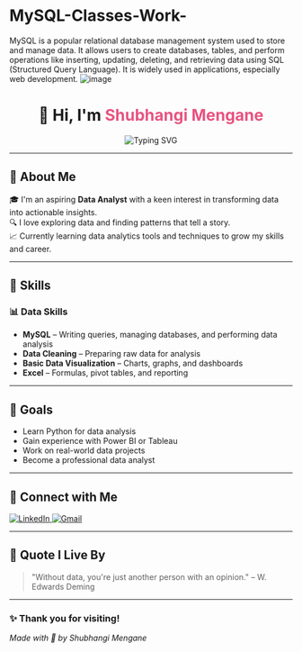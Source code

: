 # MySQL-Classes-Work-
MySQL is a popular relational database management system used to store and manage data. It allows users to create databases, tables, and perform operations like inserting, updating, deleting, and retrieving data using SQL (Structured Query Language). It is widely used in applications, especially web development.
![image](https://github.com/user-attachments/assets/bc81c5c8-557e-4752-ba19-bae9ed0e678d)
<h1 align="center">👋 Hi, I'm <span style="color:#e75480">Shubhangi Mengane</span></h1>

<p align="center">
  <img src="https://readme-typing-svg.herokuapp.com?font=Fira+Code&size=22&duration=2000&pause=1000&color=00BFFF&center=true&vCenter=true&width=600&lines=📊+Aspiring+Data+Analyst;🔍+Passionate+about+Data+Insights;🧠+Learning+Analytics+Every+Day" alt="Typing SVG" />
</p>

---

## 🧠 About Me

🎓 I'm an aspiring **Data Analyst** with a keen interest in transforming data into actionable insights.  
🔍 I love exploring data and finding patterns that tell a story.  
📈 Currently learning data analytics tools and techniques to grow my skills and career.  

---

## 🚀 Skills

### 📊 Data Skills

- **MySQL** – Writing queries, managing databases, and performing data analysis  
- **Data Cleaning** – Preparing raw data for analysis  
- **Basic Data Visualization** – Charts, graphs, and dashboards  
- **Excel** – Formulas, pivot tables, and reporting  

---

## 🎯 Goals

- Learn Python for data analysis  
- Gain experience with Power BI or Tableau  
- Work on real-world data projects  
- Become a professional data analyst  

---

## 🔗 Connect with Me

<a href="https://www.linkedin.com/in/your-link" target="_blank">
  <img src="https://img.shields.io/badge/LinkedIn-0077B5?style=for-the-badge&logo=linkedin&logoColor=white" alt="LinkedIn" />
</a>
<a href="mailto:your-email@example.com">
  <img src="https://img.shields.io/badge/Gmail-D14836?style=for-the-badge&logo=gmail&logoColor=white" alt="Gmail" />
</a>

---

## 📌 Quote I Live By

> "Without data, you're just another person with an opinion." – W. Edwards Deming

---

### ✨ Thank you for visiting!

*Made with 💙 by Shubhangi Mengane*
